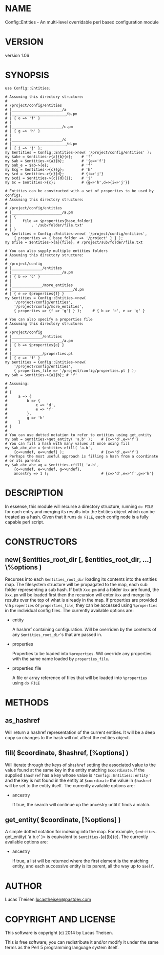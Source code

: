 # NAME

Config::Entities - An multi-level overridable perl based configuration module

# VERSION

version 1.06

# SYNOPSIS

    use Config::Entities;

    # Assuming this directory structure:
    #
    # /project/config/entities
    # |_______________________/a
    # |_________________________/b.pm
    # | { e => 'f' }
    # |
    # |_______________________/c.pm
    # | { g => 'h' }
    # |
    # |_______________________/c
    # |_________________________/d.pm
    # | { i => 'j' };
    my $entities = Config::Entities->new( '/project/config/entities' );
    my $abe = $entities->{a}{b}{e};    # 'f'
    my $ab = $entities->{a}{b};        # '{e=>'f'}
    my $ab_e = $ab->{e};               # 'f'
    my $cg = $entities->{c}{g};        # 'h'
    my $cd = $entities->{c}{d};        # {i=>'j'}
    my $cdi = $entities->{c}{d}{i};    # 'j'
    my $c = $entities->{c};            # {g=>'h',d=>{i=>'j'}}

    # Entities can be constructed with a set of properties to be used by configs.
    # Assuming this directory structure:
    #
    # /project/config/entities
    # |_______________________/a.pm
    # | { 
    # |     file => $properties{base_folder}
    # |         . '/sub/folder/file.txt'
    # | }
    my $entities = Config::Entities->new( '/project/config/entities',
        { properties => { base_folder => '/project' } } );
    my $file = $entities->{a}{file}; # /project/sub/folder/file.txt

    # You can also supply multiple entities folders
    # Assuming this directory structure:
    #
    # /project/config
    # |______________/entities
    # |_______________________/a.pm
    # | { b => 'c' } 
    # |
    # |______________/more_entities
    # |____________________________/d.pm
    # | { e => $properties{f} } 
    my $entities = Config::Entities->new( 
        '/project/config/entities',
        '/project/config/more_entities',
        { properties => {f => 'g'} } );     # { b => 'c', e => 'g' }
    
    # You can also specify a properties file  
    # Assuming this directory structure:
    #
    # /project/config
    # |______________/entities
    # |_______________________/a.pm
    # | { b => $properties{e} } 
    # |
    # |______________/properties.pl
    # | { e => 'f' } 
    my $entities = Config::Entities->new( 
        '/project/config/entities',
        { properties_file => '/project/config/properties.pl } );
    my $ab = $entities->{a}{b}; # 'f'
    
    # Assuming:
    #
    # {
    #     a => {
    #         b => {
    #             c => 'd',
    #             e => 'f'
    #         },
    #         g => 'h'
    #     }       
    # }
    #
    # You can use dotted notation to refer to entities using get_entity
    my $ab = $entities->get_entity( 'a.b' );    # {c=>'d',e=>'f'}
    # You can fill a hash with many values at once using fill
    my $ab_abc_abe = $entities->fill( 'a.b', 
        {c=>undef, e=>undef} );                 # {c=>'d',e=>'f'}
    # Perhaps the most useful approach is filling a hash from a coordinate
    # or its parents
    my $ab_abc_abe_ag = $entities->fill( 'a.b',
        {c=>undef, e=>undef, g=>undef}, 
        ancestry => 1 );                        # {c=>'d',e=>'f',g=>'h'}

# DESCRIPTION

In essense, this module will recurse a directory structure, running `do FILE`
for each entry and merging its results into the Entities object which can be
treated as a hash.  Given that it runs `do FILE`, each config node is a fully
capable perl script.

# CONSTRUCTORS

## new( $entities\_root\_dir \[, $entities\_root\_dir, ...\] \\%options )

Recurses into each `$entities_root_dir` loading its contents into the entities
map.  The filesystem structure will be propagated to the map, each sub folder
representing a sub hash.  If both `Xxx.pm` and a folder `Xxx` are found, the
`Xxx.pm` will be loaded first then the recursion will enter `Xxx` and merge 
its results over the top of what is already in the map.  If properties are
provided via `properties` or `properties_file`, they can be accessed using
`%properties` in the individual config files.  The currently available options 
are:

- entity

    A hashref containing configuration.  Will be overriden by the contents of any
    `$entities_root_dir`'s that are passed in.

- properties

    Properties to be loaded into `%properties`.  Will override any properties with 
    the same name loaded by `properties_file`.

- properties\_file

    A file or array reference of files that will be loaded into `%properties` using 
    `do FILE`

# METHODS

## as\_hashref

Will return a hashref representation of the current entities.  It will be a deep
copy so changes to the hash will not affect the entities object.

## fill( $coordinate, $hashref, \[%options\] )

Will iterate through the keys of `$hashref` setting the associated value to the
value found at the same key in the entity matching `$coordinate`.  If the 
supplied `$hashref` has a key whose value is `'Config::Entities::entity'` and
the key is not found in the entity at `$coordinate` the value in `$hashref` 
will be set to the entity itself.  The currently available options are:

- ancestry

    If true, the search will continue up the ancestry until it finds a match.

## get\_entity( $coordinate, \[%options\] )

A simple dotted notation for indexing into the map.  For example, 
`$entities-`get\_entity( 'a.b.c' )> is equivalent to 
`$entities-`{a}{b}{c}.  The currently available options are:

- ancestry

    If true, a list will be returned where the first element is the matching entity, 
    and each successive entity is its parent, all the way up to `$self`.

# AUTHOR

Lucas Theisen <lucastheisen@pastdev.com>

# COPYRIGHT AND LICENSE

This software is copyright (c) 2014 by Lucas Theisen.

This is free software; you can redistribute it and/or modify it under
the same terms as the Perl 5 programming language system itself.
